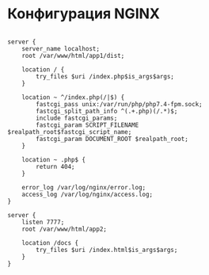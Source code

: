 # Конфигурация NGINX
<pre>
<code>
server {
    server_name localhost;
    root /var/www/html/app1/dist;

    location / {
        try_files $uri /index.php$is_args$args;
    }

    location ~ ^/index.php(/|$) {
        fastcgi_pass unix:/var/run/php/php7.4-fpm.sock;
        fastcgi_split_path_info ^(.+.php)(/.*)$;
        include fastcgi_params;
        fastcgi_param SCRIPT_FILENAME $realpath_root$fastcgi_script_name;
        fastcgi_param DOCUMENT_ROOT $realpath_root;
    }

    location ~ .php$ {
        return 404;
    }

    error_log /var/log/nginx/error.log;
    access_log /var/log/nginx/access.log;
}

server {
    listen 7777;
    root /var/www/html/app2;

    location /docs {
        try_files $uri /index.html$is_args$args;
    }
}
</code>
</pre>
